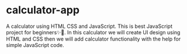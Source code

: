 # calculator-app
A calculator using HTML CSS and JavaScript. This is best JavaScript project for beginners✨🧿.
In this calculator we will create UI design using HTML and CSS then we will add calculator functionality with the help for simple JavaScript code.
